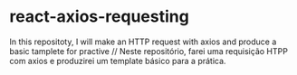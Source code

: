 # react-axios-requesting
In this repositoty, I will make an HTTP request with axios and produce a basic tamplete for practive //  Neste repositório, farei uma requisição HTPP com axios e produzirei um template básico para a prática.
